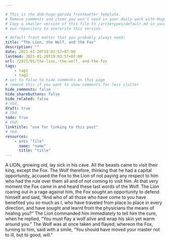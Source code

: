 ```yaml
---

# This is the dnb-hugo-garuda frontmatter template. 
# Remove comments and items you won't need in your daily work with Hugo.
# Copy a smaller version of this file to /archetypes/default.md in your
# own repository to overwrite this version.

# default front matter that you probably always need:
title: "The Lion, the Wolf, and the Fox"
description: ""
date: 2021-01-20T19:03:57+07:00
lastmod: 2021-01-20T19:03:57+07:00
url: /2021/01/the-lion,-the-wolf,-and-the-fox
tags:
    - tag1
    - tag2
# set to false to hide comments on this page
# remove this if you want to show comments for less clutter
hide_comments: false
hide_sharebuttons: false
hide_related: false
# tbd.
draft: true
# tbd.
todo: true
# tbd.
linktitle: "use for linking to this post"
# tbd.
resources:
    - src: "file"
      name: "name"
      title: "title"
---
```

A LION, growing old, lay sick in his cave. All the beasts came to visit their king, except the Fox. The Wolf therefore, thinking that he had a capital opportunity, accused the Fox to the Lion of not paying any respect to him who had the rule over them all and of not coming to visit him. At that very moment the Fox came in and heard these last words of the Wolf. The Lion roaring out in a rage against him, the Fox sought an opportunity to defend himself and said, “And who of all those who have come to you have benefited you so much as I, who have traveled from place to place in every direction, and have sought and learnt from the physicians the means of healing you?” The Lion commanded him immediately to tell him the cure, when he replied, “You must flay a wolf alive and wrap his skin yet warm around you.” The Wolf was at once taken and flayed; whereon the Fox, turning to him, said with a smile, “You should have moved your master not to ill, but to good, will.”
